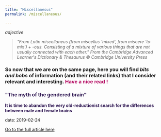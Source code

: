 ```yaml
---
title: "Miscellaneous"
permalink: /miscellaneous/

---
```

<i>adjective</i>

> <dfn> "From Latin miscellaneus (from miscellus ‘mixed’, from miscere ‘to mix’) + -ous. </dfn> 
><dfn> Consisting of a mixture of various things that are not usually connected with each other." </dfn> 
<i>From the Cambridge Advanced Learner's Dictionary & Thesaurus © Cambridge University Press</i>


### So now that we are on the same page, here you will find <i>bits and bobs</i> of information (and their related links) that I consider relevant and interesting. <b style="color:#b30760"> Have a nice read !</b>


### <b style="color:#2f1752">"The myth of the gendered brain"</b>

<b style="color:#2f1752"> It is time to abandon the very old-reductionist search for the differences between male and female brains</b>

date: 2019-02-24

[Go to the full article here](https://www.theguardian.com/science/2019/feb/24/meet-the-neuroscientist-shattering-the-myth-of-the-gendered-brain-gina-rippon?fbclid=IwAR3WNq3P6XzXDS64jshVfo7D7MhAFPxCvcCQgr2LXQYAOJVH-L5lJHZzHTQ)
